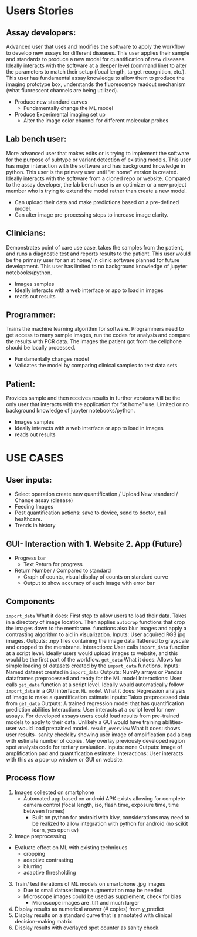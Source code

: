 # Users Stories 
## Assay developers:
Advanced user that uses and modifies the software to apply the workflow to develop new assays for different diseases. This user applies their sample and standards to produce a new model for quantification of new diseases. Ideally interacts with the software at a deeper level (command line) to alter the parameters to match their setup (focal length, target recognition, etc.). This user has fundamental assay knowledge to allow them to produce the imaging prototype box, understands the fluorescence readout mechanism (what fluorescent channels are being utilized). 
- Produce new standard curves
  - Fundamentally change the ML model
- Produce Experimental imaging set up
  - Alter the image color channel for different molecular probes

## Lab bench user:
More advanced user that makes edits or is trying to implement the software for the purpose of subtype or variant detection of existing models. This user has major interaction with the software and has background knowledge in python. This user is the primary user until “at home” version is created. Ideally interacts with the software from a cloned repo or website. Compared to the assay developer, the lab bench user is an optimizer or a new project member who is trying to extend the model rather than create a new model.
- Can upload their data and make predictions based on a pre-defined model.
- Can alter image pre-processing steps to increase image clarity.

## Clinicians:
Demonstrates point of care use case, takes the samples from the patient, and runs a diagnostic test and reports results to the patient. This user would be the primary user for an at home/ in clinic software planned for future development. This user has limited to no background knowledge of jupyter notebooks/python.
- Images samples 
- Ideally interacts with a web interface or app to load in images 
- reads out results 

## Programmer:
Trains the machine learning algorithm for software. Programmers need to get access to many sample images, run the codes for analysis and compare the results with PCR data. The images the patient got from the cellphone should be locally processed. 
- Fundamentally changes model 
- Validates the model by comparing clinical samples to test data sets

## Patient:
Provides sample and then receives results in further versions will be the only user that interacts with the application for “at home” use. Limited or no background knowledge of jupyter notebooks/python.
- Images samples 
- Ideally interacts with a web interface or app to load in images 
- reads out results 

# USE CASES
## User inputs:
- Select operation create new quantification / Upload New standard / Change assay (disease)
- Feeding Images
- Post quantification actions: save to device, send to doctor, call healthcare.
- Trends in history

## GUI- Interaction with 1. Website 2. App (Future) 
- Progress bar
   - Text Return for progress 
- Return Number / Compared to standard
   - Graph of counts, visual display of counts on standard curve
   - Output to show accuracy of each image with error bar
   
## Components 
```import_data```
What it does: First step to allow users to load their data. Takes in a directory of image location. Then applies ```autocrop``` functions that crop the images down to the membrane. functions also blur images and apply a contrasting algorithm to aid in visualization.
Inputs: User acquired RGB jpg images.
Outputs: .npy files containing the image data flattened to grayscale and cropped to the membrane.
Interactions: User calls ```import_data``` function at a script level. Ideally users would upload images to website, and this would be the first part of the workflow.
```get_data```
What it does: Allows for simple loading of datasets created by the ```import_data``` functions.
Inputs: Named dataset created in ```import_data```
Outputs: NumPy arrays or Pandas dataframes preprocessed and ready for the ML model
Interactions: User calls ```get_data``` function at a script level. Ideally would automatically follow ```import_data``` in a GUI interface.
```ML model```
What it does: Regression analysis of Image to make a quantification estimate 
Inputs: Takes preprocessed data from ```get_data```
Outputs: A trained regression model that has quantification prediction abilities
Interactions: User interacts at a script level for new assays. For developed assays users could load results from pre-trained models to apply to their data. Unlikely a GUI would have training abilities- user would load pretrained model.
```result_overview```
What it does: shows user results- sanity check by showing user image of amplification pad along with estimate number of copies. May overlay previously developed region spot analysis code for tertiary evaluation.
Inputs: none
Outputs: image of amplification pad and quantification estimate.
Interactions: User interacts with this as a pop-up window or GUI on website.

   
## Process flow
1. Images collected on smartphone
    - Automated app based on android APK exists allowing for complete camera control (focal length, iso, flash time, exposure time, time between frames)
      - Built on python for android with kivy, considerations may need to be realized to allow integration with python for android (no scikit learn, yes open cv)
2. Image preprocessing 
  - Evaluate effect on ML with existing techniques
    - cropping
    - adaptive contrasting 
    - blurring
    - adaptive thresholding
3. Train/ test iterations of ML models on smartphone .jpg images
    - Due to small dataset image augmentation may be needed
    - Microscope images could be used as supplement, check for bias
      - Microscope images are .tiff and much larger
4. Display results as numerical answer (# copies) from y_predict
5. Display results on a standard curve that is annotated with clinical decision-making matrix
6. Display results with overlayed spot counter as sanity check.
